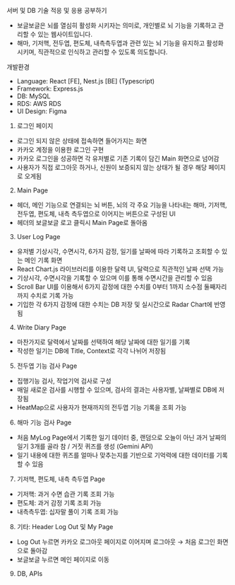 서버 및 DB 기술 적응 및 응용 공부하기

- 보글보글은  뇌를 열심히 활성화 시키자는 의미로, 개인별로 뇌 기능을 기록하고 관리할 수 있는 웹사이트입니다.
- 해마, 기저핵, 전두엽, 편도체, 내측측두엽과 관련 있는 뇌 기능을 유지하고 활성화 시키며, 직관적으로 인식하고 관리할 수 있도록 의도합니다.

개발환경
- Language: React [FE], Nest.js [BE] (Typescript)
- Framework: Express.js
- DB: MySQL
- RDS: AWS RDS
- UI Design: Figma

1. 로그인 페이지
  - 로그인 되지 않은 상태에 접속하면 들어가지는 화면
  - 카카오 계정을 이용한 로그인 구현
  - 카카오 로그인을 성공하면 각 유저별로 기존 기록이 담긴 Main 화면으로 넘어감
  - 사용자가 직접 로그아웃 하거나, 신원이 보증되지 않는 상태가 될 경우 해당 페이지로 오게됨
2. Main Page
  - 헤더, 메인 기능으로 연결되는 뇌 버튼, 뇌의 각 주요 기능을 나타내는 해마, 기저핵, 전두엽, 편도체, 내측 측두엽으로 이어지는 버튼으로 구성된 UI
  - 헤더의 보글보글 로고 클릭시 Main Page로 돌아옴
3. User Log Page
  - 유저별 기상시각, 수면시각, 6가지 감정, 일기를 날짜에 따라 기록하고 조회할 수 있는 메인 기록 화면
  - React Chart.js 라이브러리를 이용한 달력 UI, 달력으로 직관적인 날짜 선택 가능
  - 기상시각, 수면시각을 기록할 수 있으며 이를 통해 수면시간을 관리할 수 있음
  - Scroll Bar UI를 이용해서 6가지 감정에 대한 수치를 0부터 1까지 소수점 둘째자리까지 수치로 기록 가능
  - 기입한 각 6가지 감정에 대한 수치는 DB 저장 및 실시간으로 Radar Chart에 반영됨
4. Write Diary Page
  - 마찬가지로 달력에서 날짜를 선택하여 해당 날짜에 대한 일기를 기록
  - 작성한 일기는 DB에 Title, Context로 각각 나뉘어 저장됨
5. 전두엽 기능 검사 Page
  - 집행기능 검사, 작업기억 검사로 구성
  - 매일 새로운 검사를 시행할 수 있으며, 검사의 결과는 사용자별, 날짜별로 DB에 저장됨
  - HeatMap으로 사용자가 현재까지의 전두엽 기능 기록을 조회 가능
6. 해마 기능 검사 Page
  - 처음 MyLog Page에서 기록한 일기 데이터 중, 랜덤으로 오늘이 아닌 과거 날짜의 일기 3개를 골라 참 / 거짓 퀴즈를 생성 (Gemini API)
  - 일기 내용에 대한 퀴즈를 얼마나 맞추는지를 기반으로 기억력에 대한 데이터를 기록할 수 있음
7. 기저핵, 편도체, 내측 측두엽 Page
  - 기저핵: 과거 수면 습관 기록 조회 가능
  - 편도체: 과거 감정 기록 조회 가능
  - 내측측두엽: 십자말 풀이 기록 조회 가능
8. 기타: Header Log Out 및 My Page
  - Log Out 누르면 카카오 로그아웃 페이지로 이어지며 로그아웃 → 처음 로그인 화면으로 돌아감
  - 보글보글 누르면 메인 페이지로 이동
9. DB, APIs
